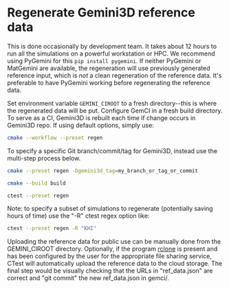# Regenerate Gemini3D reference data

This is done occasionally by development team.
It takes about 12 hours to run all the simulations on a powerful workstation or HPC.
We recommend using PyGemini for this `pip install pygemini`.
If neither PyGemini or MatGemini are available, the regeneration will use previously generated reference input, which is *not* a clean regeneration of the reference data.
It's preferable to have PyGemini working before regenerating the reference data.

Set environment variable `GEMINI_CIROOT` to a fresh directory--this is where the regenerated data will be put.
Configure GemCI in a fresh build directory.
To serve as a CI, Gemini3D is rebuilt each time if change occurs in Gemini3D repo.
If using default options, simply use:

```sh
cmake --workflow --preset regen
```

To specify a specific Git branch/commit/tag for Gemini3D, instead use the multi-step process below.

```sh
cmake --preset regen -Dgemini3d_tag=my_branch_or_tag_or_commit

cmake --build build

ctest --preset regen
```

Note: to specify a subset of simulations to regenerate (potentially saving hours of time) use the "-R" ctest regex option like:

```sh
ctest --preset regen -R "KHI"
```

Uploading the reference data for public use can be manually done from the GEMINI_CIROOT directory.
Optionally, if the program
[rclone](https://rclone.org/)
is present and has been configured by the user for the appropriate file sharing service, CTest will automatically upload the reference data to the cloud storage.
The final step would be visually checking that the URLs in "ref_data.json" are correct and "git commit" the new ref_data.json in gemci/.
